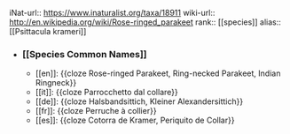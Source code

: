 iNat-url:: https://www.inaturalist.org/taxa/18911
wiki-url:: http://en.wikipedia.org/wiki/Rose-ringed_parakeet
rank:: [[species]]
alias:: [[Psittacula krameri]]
- ### [[Species Common Names]]
	- [[en]]: {{cloze Rose-ringed Parakeet, Ring-necked Parakeet, Indian Ringneck}}
	- [[it]]: {{cloze Parrocchetto dal collare}}
	- [[de]]: {{cloze Halsbandsittich, Kleiner Alexandersittich}}
	- [[fr]]: {{cloze Perruche à collier}}
	- [[es]]: {{cloze Cotorra de Kramer, Periquito de Collar}}